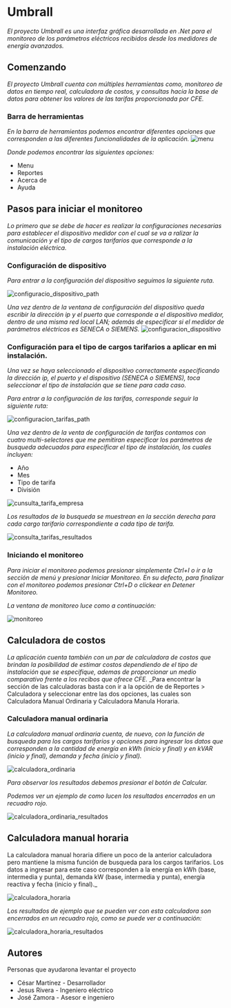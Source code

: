# Umbrall
_El proyecto Umbrall es una interfaz gráfica desarrollada en .Net para el monitoreo de los parámetros eléctricos recibidos desde los medidores de energía avanzados._

## Comenzando
_El proyecto Umbrall cuenta con múltiples herramientas como, monitoreo de datos en tiempo real, calculadora de costos, y consultas hacia la base de datos para obtener los valores de las tarifas proporcionada por CFE._

### Barra de herramientas
_En la barra de herramientas podemos encontrar diferentes opciones que corresponden a las diferentes funcionalidades de la aplicación._
![menu](https://user-images.githubusercontent.com/63091636/165979672-8aec7c52-07b0-4638-b943-ccd55486c4c1.png)

_Donde podemos encontrar las siguientes opciones:_
* Menu
* Reportes
* Acerca de
* Ayuda

## Pasos para iniciar el monitoreo
_Lo primero que se debe de hacer es realizar la configuraciones necesarias para establecer el dispositivo medidor con el cual se va a ralizar la comunicación y el tipo de cargos tarifarios que corresponde a la instalación eléctrica._

### Configuración de dispositivo

_Para entrar a la configuración del dispositivo seguimos la siguiente ruta._

![configuracio_dispositivo_path](https://user-images.githubusercontent.com/63091636/165980677-397d6a36-7fb9-4ee4-b5d9-ec3c87034410.png)

_Una vez dentro de la ventana de configuración del dispositivo queda escribir la dirección ip y el puerto que corresponde a el dispositivo medidor, dentro de una misma red local LAN; además de especificar si el medidor de parámetros eléctricos es SENECA o SIEMENS._ 
![configuracion_dispositivo](https://user-images.githubusercontent.com/63091636/165981837-20339c23-5e22-47ed-a0bf-2f20fbe6d729.png)

### Configuración para el tipo de cargos tarifarios a aplicar en mi instalación.
_Una vez se haya seleccionado el dispositivo correctamente especificando la dirección ip, el puerto y el dispositivo (SENECA o SIEMENS), toca seleccionar el tipo de instalación que se tiene para cada caso._

_Para entrar a la configuración de las tarifas, corresponde seguir la siguiente ruta:_

![configuracion_tarifas_path](https://user-images.githubusercontent.com/63091636/165982695-4de3bf69-e7e8-4a92-bebb-3d0029324201.png)

_Una vez dentro de la venta de configuración de tarifas contamos con cuatro multi-selectores que me pemitiran especificar los parámetros de busqueda adecuados para especificar el tipo de instalación, los cuales incluyen:_
* Año 
* Mes
* Tipo de tarifa
* División

![cunsulta_tarifa_empresa](https://user-images.githubusercontent.com/63091636/165983338-35b795c8-edcc-4092-aa67-0f9aecf8fb1a.png)

_Los resultados de la busqueda se muestrean en la sección derecha para cada cargo tarifario correspondiente a cada tipo de tarifa._

![consulta_tarifas_resultados](https://user-images.githubusercontent.com/63091636/165983625-c17ac7f2-c98f-4054-a109-d858a31c6b0f.png)

### Iniciando el monitoreo
_Para iniciar el monitoreo podemos presionar simplemente Ctrl+I o ir a la sección de menú y presionar Iniciar Monitoreo. En su defecto, para finalizar con el monitoreo podemos presionar Ctrl+D o clickear en Detener Monitoreo._

_La ventana de monitoreo luce como a continuación:_

![monitoreo](https://user-images.githubusercontent.com/63091636/165988135-d006459c-eb00-4273-9043-ced499bafa73.png)

## Calculadora de costos
_La aplicación cuenta también con un par de calculadora de costos que brindan la posibilidad de estimar costos dependiendo de el tipo de instalación que se especifique, ademas de proporcionar un medio comparativo frente a los recibos que ofrece CFE._
_Para encontrar la sección de las calculadoras basta con ir a la opción de de Reportes > Calculadora y seleccionar entre las dos opciones, las cuales son Calculadora Manual Ordinaria y Calculadora Manula Horaria. 

### Calculadora manual ordinaria
_La calculadora manual ordinaria cuenta, de nuevo, con la función de busqueda para los cargos tarifarios y opciones para ingresar los datos que corresponden a la cantidad de energía en kWh (inicio y final) y en kVAR (inicio y final), demanda y fecha (inicio y final)._ 

![calculadora_ordinaria](https://user-images.githubusercontent.com/63091636/165989677-119b491a-59da-4ee9-ae28-d8ee460c1a72.png)

_Para observar los resultados debemos presionar el botón de Calcular._

_Podemos ver un ejemplo de como lucen los resultados encerrados en un recuadro rojo._

![calculadora_ordinaria_resultados](https://user-images.githubusercontent.com/63091636/165990576-70eb1ca5-7f6d-419c-b53f-7cd345760bec.png)

## Calculadora manual horaria

La calculadora manual horaria difiere un poco de la anterior calculadora pero mantiene la misma función de busqueda para los cargos tarifarios. Los datos a ingresar para este caso corresponden a la energía en kWh (base, intermedia y punta), demanda kW (base, intermedia y punta), energía reactiva y fecha (inicio y final)._

![calculadora_horaria](https://user-images.githubusercontent.com/63091636/165991271-25dc6b5c-03d5-4d75-9e01-6d25b63c618c.png)

_Los resultados de ejemplo que se pueden ver con esta calculadora son encerrados en un recuadro rojo, como se puede ver a continuación:_ 

![calculadora_horaria_resultados](https://user-images.githubusercontent.com/63091636/165991509-67528b73-9ec7-4fc7-92dc-436370885ff8.png)

## Autores
Personas que ayudarona levantar el proyecto
*  César Martínez - Desarrollador
*  Jesus Rivera - Ingeniero eléctrico
*  José Zamora - Asesor e ingeniero


